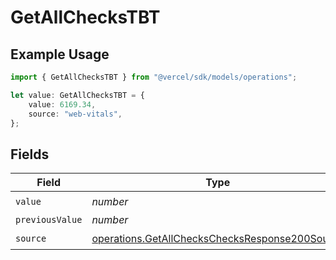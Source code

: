 # GetAllChecksTBT

## Example Usage

```typescript
import { GetAllChecksTBT } from "@vercel/sdk/models/operations";

let value: GetAllChecksTBT = {
    value: 6169.34,
    source: "web-vitals",
};
```

## Fields

| Field                                                                                                            | Type                                                                                                             | Required                                                                                                         | Description                                                                                                      |
| ---------------------------------------------------------------------------------------------------------------- | ---------------------------------------------------------------------------------------------------------------- | ---------------------------------------------------------------------------------------------------------------- | ---------------------------------------------------------------------------------------------------------------- |
| `value`                                                                                                          | *number*                                                                                                         | :heavy_check_mark:                                                                                               | N/A                                                                                                              |
| `previousValue`                                                                                                  | *number*                                                                                                         | :heavy_minus_sign:                                                                                               | N/A                                                                                                              |
| `source`                                                                                                         | [operations.GetAllChecksChecksResponse200Source](../../models/operations/getallcheckschecksresponse200source.md) | :heavy_check_mark:                                                                                               | N/A                                                                                                              |